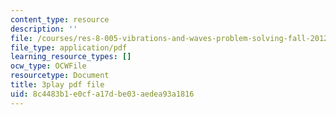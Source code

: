 ```yaml
---
content_type: resource
description: ''
file: /courses/res-8-005-vibrations-and-waves-problem-solving-fall-2012/8c4483b1e0cfa17dbe03aedea93a1816_X60J__-GMx8.pdf
file_type: application/pdf
learning_resource_types: []
ocw_type: OCWFile
resourcetype: Document
title: 3play pdf file
uid: 8c4483b1-e0cf-a17d-be03-aedea93a1816
---
```


